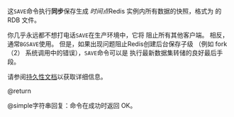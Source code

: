 这`SAVE`命令执行**同步**保存生成
*时间点*Redis 实例内所有数据的快照，格式为
的 RDB 文件。

你几乎永远都不想打电话`SAVE`在生产环境中，它将
阻止所有其他客户端。
相反，通常`BGSAVE`使用。
但是，如果出现问题阻止Redis创建后台保存子级
（例如 fork（2） 系统调用中的错误），`SAVE`命令可以是
执行最新数据集转储的良好最后手段。

请参阅[持久性文档][tp]以获取详细信息。

[tp]: /topics/persistence

@return

@simple字符串回复：命令在成功时返回 OK。
